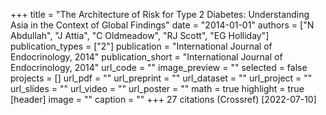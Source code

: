 +++
title = "The Architecture of Risk for Type 2 Diabetes: Understanding Asia in the Context of Global Findings"
date = "2014-01-01"
authors = ["N Abdullah", "J Attia", "C Oldmeadow", "RJ Scott", "EG Holliday"]
publication_types = ["2"]
publication = "International Journal of Endocrinology, 2014"
publication_short = "International Journal of Endocrinology, 2014"
url_code = ""
image_preview = ""
selected = false
projects = []
url_pdf = ""
url_preprint = ""
url_dataset = ""
url_project = ""
url_slides = ""
url_video = ""
url_poster = ""
math = true
highlight = true
[header]
image = ""
caption = ""
+++
27 citations (Crossref) [2022-07-10]
